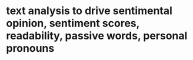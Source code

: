 # text analysis to drive sentimental opinion, sentiment scores, readability, passive words, personal pronouns 

